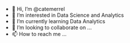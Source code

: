 - 👋 Hi, I’m @catemerrel
- 👀 I’m interested in Data Science and Analytics
- 🌱 I’m currently learning Data Analytics
- 💞️ I’m looking to collaborate on ...
- 📫 How to reach me ...

<!---
catemerrel/catemerrel is a ✨ special ✨ repository because its `README.md` (this file) appears on your GitHub profile.
You can click the Preview link to take a look at your changes.
--->

